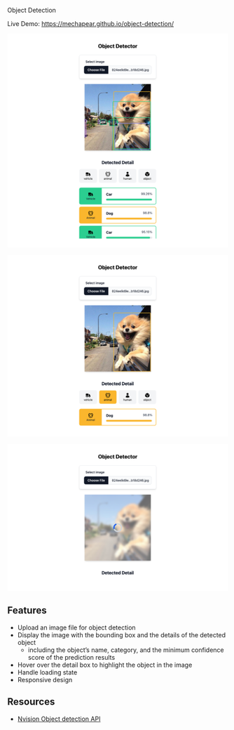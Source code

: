 Object Detection

Live Demo: https://mechapear.github.io/object-detection/

![App Screenshot](screenshot1.png)

![App Screenshot](screenshot2.png)

![App Screenshot](screenshot3.png)

## Features

- Upload an image file for object detection
- Display the image with the bounding box and the details of the detected object 
    - including the object’s name, category, and the minimum confidence score of the prediction results
- Hover over the detail box to highlight the object in the image
- Handle loading state
- Responsive design

## Resources

- [Nvision Object detection API](https://docs.nvision.nipa.cloud/how-to-guides/detect-objects)
